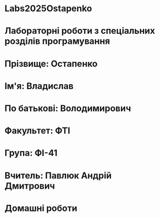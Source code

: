 # Labs2025Ostapenko
# Лабораторні роботи з спеціальних розділів програмування
# Прізвище: Остапенко
# Ім'я: Владислав
# По батькові: Володимирович
# Факультет: ФТІ
# Група: ФІ-41
# Вчитель: Павлюк Андрій Дмитрович
# Домашні роботи
